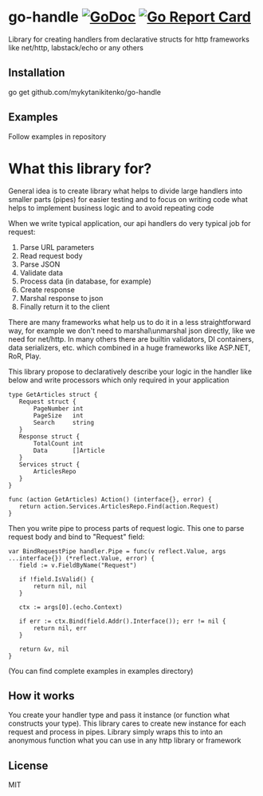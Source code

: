 # go-handle [![GoDoc](https://godoc.org/github.com/mykytanikitenko/go-handle?status.svg)](https://godoc.org/github.com/mykytanikitenko/go-handle) [![Go Report Card](https://goreportcard.com/badge/github.com/mykytanikitenko/go-handle)](https://goreportcard.com/report/github.com/mykytanikitenko/go-handle)
Library for creating handlers from declarative structs for http frameworks like net/http, labstack/echo or any others

## Installation
go get github.com/mykytanikitenko/go-handle

## Examples
Follow examples in repository

# What this library for?
General idea is to create library what helps to divide large handlers into smaller
parts (pipes) for easier testing and to focus on writing code what helps to implement 
business logic and to avoid repeating code


When we write typical application, our api handlers do very typical job for request:
1. Parse URL parameters
2. Read request body
3. Parse JSON
4. Validate data
5. Process data (in database, for example)
6. Create response
7. Marshal response to json
8. Finally return it to the client

There are many frameworks what help us to do it in a less straightforward way, for example we don't 
need to marshal\unmarshal json directly, like we need for net/http. In many others
there are builtin validators, DI containers, data serializers, etc. which combined in a huge frameworks
like ASP.NET, RoR, Play.

This library propose to declaratively describe your logic in the handler like below and write processors
which only required in your application


 ```
 type GetArticles struct {
 	Request struct {
 		PageNumber int
 		PageSize   int
 		Search     string
 	}
 	Response struct {
 		TotalCount int
 		Data       []Article
 	}
 	Services struct {
 		ArticlesRepo
 	}
 }
 
 func (action GetArticles) Action() (interface{}, error) {
 	return action.Services.ArticlesRepo.Find(action.Request)
 }
 ```
 
 Then you write pipe to process parts of request logic. This one to parse request body and bind to "Request" field:
 
 ```
 var BindRequestPipe handler.Pipe = func(v reflect.Value, args ...interface{}) (*reflect.Value, error) {
 	field := v.FieldByName("Request")
 
 	if !field.IsValid() {
 		return nil, nil
 	}
 
 	ctx := args[0].(echo.Context)
 
 	if err := ctx.Bind(field.Addr().Interface()); err != nil {
 		return nil, err
 	}
 
 	return &v, nil
 }
```

(You can find complete examples in examples directory)

## How it works
You create your handler type and pass it instance (or function what constructs your type).
This library cares to create new instance for each request and process in pipes.
Library simply wraps this to into an anonymous function what you can use in any http library or framework

## License
MIT
